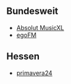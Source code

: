 ## Bundesweit
- [Absolut MusicXL](https://www.absolutradio.de/musicxl/player#)
- [egoFM](https://player.egofm.de/radioplayer/?stream=egofm)

## Hessen
- [primavera24](https://www.primavera24.de/webradio/primavera)